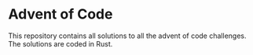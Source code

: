 # Advent of Code

This repository contains all solutions to all the advent of code challenges.
The solutions are coded in Rust.
